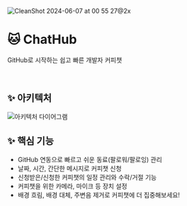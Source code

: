 ![CleanShot 2024-06-07 at 00 55 27@2x](https://github.com/24-1Capstone/frontend/assets/94912717/02daa785-a52a-4cc5-b4ac-5c3d9671203a)
# 🐱 ChatHub
GitHub로 시작하는 쉽고 빠른 개발자 커피챗

&nbsp;

## ✨ 아키텍처
![아키텍처 다이어그램](docs/images/architecture.png)


## ✨ 핵심 기능
- GitHub 연동으로 빠르고 쉬운 동료(팔로워/팔로잉) 관리
- 날짜, 시간, 간단한 메시지로 커피챗 신청
- 신청받은/신청한 커피챗의 일정 관리와 수락/거절 기능
- 커피챗을 위한 카메라, 마이크 등 장치 설정
- 배경 흐림, 배경 대체, 주변음 제거로 커피챗에 더 집중해보세요!

